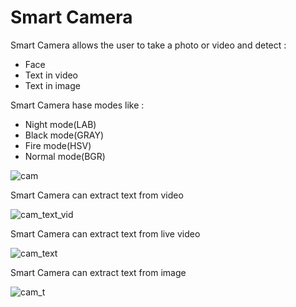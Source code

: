 # Smart Camera

Smart Camera allows the user to take a photo or video and detect :
- Face
- Text in video
- Text in image

Smart Camera hase modes like :
- Night mode(LAB)
- Black mode(GRAY)
- Fire mode(HSV)
- Normal mode(BGR)

![cam](https://user-images.githubusercontent.com/79098078/160257952-b793a56a-d80b-47d7-adcb-254744be0c02.png)

Smart Camera can extract text from video

![cam_text_vid](https://user-images.githubusercontent.com/79098078/160257977-5f1b9071-c415-41ff-8556-6dbf6ffa6f0a.png)

Smart Camera can extract text from live video

![cam_text](https://user-images.githubusercontent.com/79098078/160258023-6961208e-0995-4bf4-b12d-6269f56a2f7e.png)

Smart Camera can extract text from image

![cam_t](https://user-images.githubusercontent.com/79098078/160261055-0b3b958d-76c2-47d7-bf34-6de23f139ff7.png)
